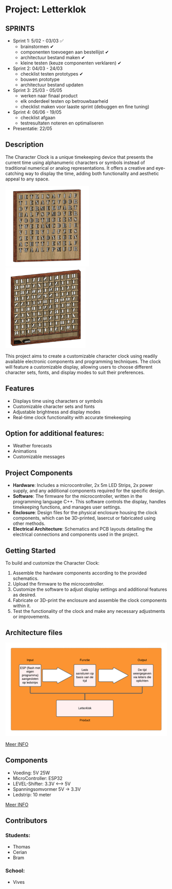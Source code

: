 # Project: Letterklok 

## SPRINTS
- Sprint 1: 5/02 - 03/03 ✅
    - brainstormen    ✔
    - componenten toevoegen aan bestellijst    ✔
    - architectuur bestand maken    ✔
    - kleine testen (keuze componenten verklaren)    ✔
- Sprint 2: 04/03 - 24/03
    - checklist testen prototypes    ✔
    - bouwen prototype    
    - architectuur bestand updaten
- Sprint 3: 25/03 - 05/05
    - werken naar finaal product
    - elk onderdeel testen op betrouwbaarheid
    - checklist maken voor laaste sprint (debuggen en fine tuning)
- Sprint 4: 06/06 - 19/05
    - checklist afgaan
    - testresultaten noteren en optimaliseren
- Presentatie: 22/05


## Description
The Character Clock is a unique timekeeping device that presents the current time using alphanumeric characters or symbols instead of traditional numerical or analog representations. It offers a creative and eye-catching way to display the time, adding both functionality and aesthetic appeal to any space.

<img src="/Foto's/LetterClock.png" alt="Character Clock" height="250" ><img src="/Foto's/LTRCLCK.png" alt="Character Clock" height="250">




This project aims to create a customizable character clock using readily available electronic components and programming techniques. The clock will feature a customizable display, allowing users to choose different character sets, fonts, and display modes to suit their preferences.


## Features
- Displays time using characters or symbols
- Customizable character sets and fonts
- Adjustable brightness and display modes
- Real-time clock functionality with accurate timekeeping

## Option for additional features:
- Weather forecasts 
- Animations
- Customizable messages

## Project Components
- **Hardware**: Includes a microcontroller, 2x 5m LED Strips, 2x power supply, and any additional components required for the specific design.
- **Software**: The firmware for the microcontroller, written in the programming language C++. This software controls the display, handles timekeeping functions, and manages user settings.
- **Enclosure**: Design files for the physical enclosure housing the clock components, which can be 3D-printed, lasercut or fabricated using other methods.
- **Electrical Architecture**: Schematics and PCB layouts detailing the electrical connections and components used in the project.

## Getting Started
To build and customize the Character Clock:
1. Assemble the hardware components according to the provided schematics.
2. Upload the firmware to the microcontroller.
3. Customize the software to adjust display settings and additional features as desired.
4. Fabricate or 3D-print the enclosure and assemble the clock components within it.
5. Test the functionality of the clock and make any necessary adjustments or improvements.

## Architecture files 

![Architecture file](/Architectuur/Foto's/Input-Functie-Output.png)

[Meer INFO](/Architectuur/Architecture.md)

## Components

-    Voeding: 5V 25W
-    MicroController: ESP32
-    LEVEL-Shifter: 3.3V <--> 5V
-    Spanningsomvormer 5V -> 3.3V
-    Ledstrip: 10 meter

[Meer INFO](/Componenten/components.md)

## Contributors

### Students:
- Thomas
- Cerian
- Bram

### School:
- Vives

